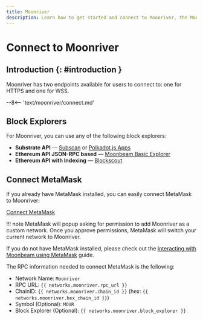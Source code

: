 ```yaml
---
title: Moonriver
description: Learn how to get started and connect to Moonriver, the Moonbeam deployment on Kusama, via RPC and WSS endpoints.
---
```


# Connect to Moonriver

## Introduction {: #introduction } 

Moonriver has two endpoints available for users to connect to: one for HTTPS and one for WSS.

--8<-- 'text/moonriver/connect.md'

## Block Explorers

For Moonriver, you can use any of the following block explorers:

 - **Substrate API** — [Subscan](https://moonriver.subscan.io/) or [Polkadot.js Apps](https://polkadot.js.org/apps/?rpc=wss%3A%2F%2Fwss.moonriver.moonbeam.network#/explorer)
 - **Ethereum API JSON-RPC based** — [Moonbeam Basic Explorer](https://moonbeam-explorer.netlify.app/?network=Moonriver)
 - **Ethereum API with Indexing** — [Blockscout](https://blockscout.moonriver.moonbeam.network/)

## Connect MetaMask

If you already have MetaMask installed, you can easily connect MetaMask to Moonriver:

<div class="button-wrapper">
    <a href="#" class="md-button connectMetaMask" value="moonriver">Connect MetaMask</a>
</div>

!!! note
    MetaMask will popup asking for permission to add Moonriver as a custom network. Once you approve permissions, MetaMask will switch your current network to Moonriver.

If you do not have MetaMask installed, please check out the [Interacting with Moonbeam using MetaMask](/tokens/connect/metamask/) guide.

The RPC information needed to connect MetaMask is the following:

 - Network Name: `Moonriver`
 - RPC URL: `{{ networks.moonriver.rpc_url }}`
 - ChainID: `{{ networks.moonriver.chain_id }}` (hex: `{{ networks.moonriver.hex_chain_id }}`)
 - Symbol (Optional): `MOVR`
 - Block Explorer (Optional): `{{ networks.moonriver.block_explorer }}`